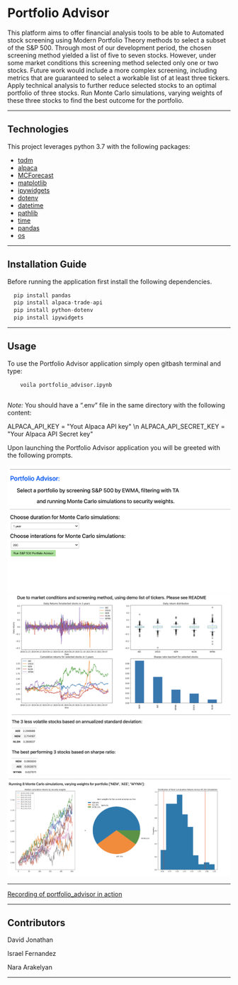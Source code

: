 # Portfolio Advisor

This platform aims to offer financial analysis tools to be able to Automated stock screening using Modern Portfolio Theory methods to select a subset of the S&P 500. Through most of our development period, the chosen screening method yielded a list of five to seven stocks. However, under some market conditions this screening method selected only one or two stocks. Future work would include a more complex screening, including metrics that are guaranteed to select a workable list of at least three tickers.
Apply technical analysis to further reduce selected stocks to an optimal portfolio of three stocks. 
Run Monte Carlo simulations, varying weights of these three stocks to find the best outcome for the portfolio. 

---

## Technologies

This project leverages python 3.7 with the following packages:

* [tqdm](https://tqdm.github.io/) 
* [alpaca](https://www.alpacafinance.org/) 
* [MCForecast](https://pbpython.com/monte-carlo.html)
* [matplotlib](https://matplotlib.org/)
* [ipywidgets](https://ipywidgets.readthedocs.io/en/latest/index.html)
* [dotenv](https://pypi.org/project/python-dotenv/)
* [datetime](https://docs.python.org/3/library/datetime.html)
* [pathlib](https://docs.python.org/3/library/pathlib.html)
* [time](https://docs.python.org/3/library/time.html)
* [pandas](https://pandas.pydata.org/docs/index.html)
* [os](https://docs.python.org/3/library/os.html)


---

## Installation Guide

Before running the application first install the following dependencies.

```python
  pip install pandas 
  pip install alpaca-trade-api
  pip install python-dotenv
  pip install ipywidgets
```

---

## Usage

To use the Portfolio Advisor application simply open gitbash terminal and type:

```
    voila portfolio_advisor.ipynb
    
```
_Note:_ You should have a “.env” file in the same directory with the following content:

ALPACA_API_KEY = "Yout Alpaca API key" \n
ALPACA_API_SECRET_KEY = "Your Alpaca API Secret key"

Upon launching the Portfolio Advisor application you will be greeted with the following prompts.

![Voila_portfolio_advisor_Prompts](images_video/Screen_Shot_1.png)
![Voila_portfolio_advisor_Prompts](images_video/Screen_Shot_2.png)
![Voila_portfolio_advisor_Prompts](images_video/Screen_Shot_3.png)

---

[Recording of portfolio_advisor in action](https://youtu.be/hEYCvOuo3sQ)

---

## Contributors

David Jonathan

Israel Fernandez

Nara Arakelyan

---
